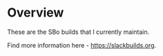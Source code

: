 # Overview

These are the SBo builds that I currently maintain.

Find more information here - https://slackbuilds.org.
